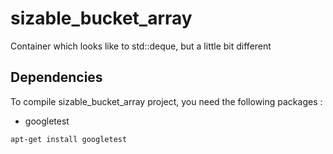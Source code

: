 # sizable_bucket_array
Container which looks like to std::deque, but a little bit different

## Dependencies
To compile sizable_bucket_array project, you need the following packages :
- googletest

```sh
apt-get install googletest
```